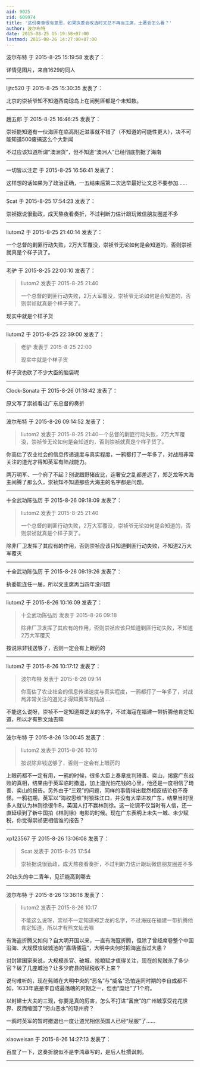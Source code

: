 ```yaml
---
aid: 9025
zid: 609974
title: '这份奏章很有意思，如果执委会改选时文总不再当主席，土著会怎么看？'
author: 波尔布特
date: 2015-08-25 15:19:58+07:00
lastmod: 2015-08-26 14:27:00+07:00
---
```


波尔布特 于 2015-8-25 15:19:58 发表了：

详情见图片，来自1629的同人

---------

ljjtc520 于 2015-8-25 15:30:35 发表了：

北京的崇祯爷知不知道西南琼岛上在闹髡匪都是个未知数。

---------

趙五郎 于 2015-8-25 16:46:25 发表了：

崇祯能知道有一伙海匪在临高附近滋事就不错了（不知道的可能性更大），决不可能知道500废搞这么个大新闻

不过应该知道所谓“澳洲货”，但不知道“澳洲人”已经彻底割据了海南

---------

一切皆以注定 于 2015-8-25 16:56:41 发表了：

这样想的话如果为了政治正确，一五结束后第二次选举最好让文总不要参加……

---------

Scat 于 2015-8-25 17:54:23 发表了：

崇祯据说很勤政，成天熬夜看奏折，不过判断力估计跟玩微信朋友圈差不多

---------

liutom2 于 2015-8-25 21:40:14 发表了：

一个总督的剿匪行动失败，2万大军覆没，崇祯爷无论如何是会知道的，否则崇祯就真是个样子货了。

---------

老驴 于 2015-8-25 22:00:10 发表了：

> liutom2 发表于 2015-8-25 21:40
> 
> 一个总督的剿匪行动失败，2万大军覆没，崇祯爷无论如何是会知道的，否则崇祯就真是个样子货了。



现实中就是个样子货

---------

liutom2 于 2015-8-25 22:39:00 发表了：

> 老驴 发表于 2015-8-25 22:00
> 
> 现实中就是个样子货



样子货也砍了不少大臣的脑袋呢

---------

Clock-Sonata 于 2015-8-26 01:18:42 发表了：

原文写了崇祯看过广东总督的奏折

---------

波尔布特 于 2015-8-26 09:14:52 发表了：

> liutom2 发表于 2015-8-25 21:40一个总督的剿匪行动失败，2万大军覆没，崇祯爷无论如何是会知道的，否则崇祯就真是个样子货了。



你高估了农业社会的信息传递速度与真实程度，一鸦都打了一年多了，对战局非常关注的道光才得知英军有陆战能力。

两万明军、一个府了不起？别说跟野猪皮比，连奢安之乱都差远了，郑芝龙等大海主闹腾了那么久，崇祯知不知道那些大海主的名字都是问题。

---------

十全武功陈弘历 于 2015-8-26 09:18:09 发表了：

> liutom2 发表于 2015-8-25 21:40
> 
> 一个总督的剿匪行动失败，2万大军覆没，崇祯爷无论如何是会知道的，否则崇祯就真是个样子货了。



除非厂卫发挥了其应有的作用，否则崇祯应该只知道剿匪行动失败，不知道2万大军覆灭

---------

十全武功陈弘历 于 2015-8-26 09:19:26 发表了：

执委能连任一届，所以文主席再当四年没问题

---------

liutom2 于 2015-8-26 10:16:09 发表了：

> 十全武功陈弘历 发表于 2015-8-26 09:18
> 
> 除非厂卫发挥了其应有的作用，否则崇祯应该只知道剿匪行动失败，不知道2万大军覆灭



按说除非钱送够了，否则一定会有上眼药的

---------

liutom2 于 2015-8-26 10:17:12 发表了：

> 波尔布特 发表于 2015-8-26 09:14
> 
> 你高估了农业社会的信息传递速度与真实程度，一鸦都打了一年多了，对战局非常关注的道光才得知英军有陆战 ...



不能这么说呀，崇祯不一定知道郑芝龙的名字，不过海寇在福建一带折腾他肯定知道，所以才有熊文灿去嘛

---------

波尔布特 于 2015-8-26 13:00:45 发表了：

> liutom2 发表于 2015-8-26 10:16
> 
> 按说除非钱送够了，否则一定会有上眼药的



上眼药都不一定有用，一鸦的时候，很多大臣上奏章批判琦善、奕山，揭露广东战败的真相，结果由于英军临时撤退，加上道光怕花钱的心里，他还是一度相信了琦善、奕山的报告。另外由于“三观”的问题，同样的事情得出截然相反结论也不奇怪。一鸦初期，英军以“海权思维”封锁珠江口，并没有大举进攻广东，结果当时很多人就认为林则徐很牛B，英国人打不赢林则徐。这一论调不仅当时有人信，还一直延续到了新中国拍《林则徐》电影的时候。现在广东表明上未失一城、未少赋税，你觉得崇祯更相信谁的报告？

---------

xp123567 于 2015-8-26 13:06:08 发表了：

> Scat 发表于 2015-8-25 17:54
> 
> 崇祯据说很勤政，成天熬夜看奏折，不过判断力估计跟玩微信朋友圈差不多



20出头的中二青年，见识能高到哪去

---------

波尔布特 于 2015-8-26 13:36:18 发表了：

> liutom2 发表于 2015-8-26 10:17
> 
> 不能这么说呀，崇祯不一定知道郑芝龙的名字，不过海寇在福建一带折腾他肯定知道，所以才有熊文灿去嘛



有海盗折腾又如何？自大明开国以来，一直有海寇折腾，但除了曾经席卷整个中国沿海、大规模攻破城池的“嘉靖倭寇”，大明中央何时把海盗当过大患？

对封建国家来说，大规模杀官、破城、抢粮赋才值得关注，现在的髡贼杀了多少官？破了几座城池？让多少府县的赋税收不上来？

说句难听的，现在髡贼在大明中央的“恶名”与“威名”恐怕连同时期的李自成都不如，1633年底是李自成最落魄的时期之一，但也“糜烂”了1个府。

以封建士大夫的三观，你要是真的厉害，怎么不打进“富庶”的广州城享受花花世界、反而缩回了“穷山恶水”的琼州府？

一鸦时英军的暂时撤退也一度让道光相信英国人已经“屈服”了......

---------

xiaoweisan 于 2015-8-26 14:27:13 发表了：

百度了一下，这奏折貌似不是李鸿章写的，是后人杜撰讽刺。

---------

